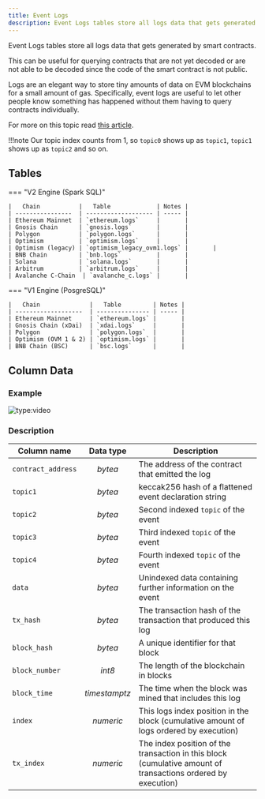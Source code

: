 ```yaml
---
title: Event Logs
description: Event Logs tables store all logs data that gets generated by smart contracts.
---
```


Event Logs tables store all logs data that gets generated by smart contracts.

This can be useful for querying contracts that are not yet decoded or are not able to be decoded since the code of the smart contract is not public.

Logs are an elegant way to store tiny amounts of data on EVM blockchains for a small amount of gas. Specifically, event logs are useful to let other people know something has happened without them having to query contracts individually.

For more on this topic read [this article](https://medium.com/mycrypto/understanding-event-logs-on-the-ethereum-blockchain-f4ae7ba50378).

!!!note
    Our topic index counts from 1, so `topic0` shows up as `topic1`, `topic1` shows up as `topic2` and so on.

## Tables

=== "V2 Engine (Spark SQL)"

    |   Chain           |   Table             | Notes |
    | ----------------  | ------------------- | ----- |
    | Ethereum Mainnet  | `ethereum.logs`     |       |
    | Gnosis Chain      | `gnosis.logs`       |       |
    | Polygon           | `polygon.logs`      |       |
    | Optimism          | `optimism.logs`     |       |
    | Optimism (legacy) | `optimism_legacy_ovm1.logs` |       |
    | BNB Chain         | `bnb.logs`          |       |
    | Solana            | `solana.logs`       |       |
    | Arbitrum          | `arbitrum.logs`     |       |
    | Avalanche C-Chain  | `avalanche_c.logs` |       |
    

=== "V1 Engine (PosgreSQL)"

    |   Chain              |   Table         | Notes |
    | -------------------  | --------------- | ----- |
    | Ethereum Mainnet     | `ethereum.logs` |       |
    | Gnosis Chain (xDai)  | `xdai.logs`     |       |
    | Polygon              | `polygon.logs`  |       |
    | Optimism (OVM 1 & 2) | `optimism.logs` |       |
    | BNB Chain (BSC)      | `bsc.logs`      |       |

## Column Data

### Example

![type:video](https://dune.com/embeds/1582190/2633928/337cdc5f-d449-4de6-a845-dd5d55173776)

### Description

|   Column name      |   Data type     |    Description   |
| ------------------ | :------------: | -------------------------------------------------------------- |
| `contract_address` | _bytea_        | The address of the contract that emitted the log               |
| `topic1`           | _bytea_        | keccak256 hash of a flattened event declaration string         |
| `topic2`           | _bytea_        | Second indexed `topic` of the event                            |
| `topic3`           | _bytea_        | Third indexed `topic` of the event                             |
| `topic4`           | _bytea_        | Fourth indexed `topic` of the event                            |
| `data`             | _bytea_        | Unindexed data containing further information on the event     |
| `tx_hash`          | _bytea_        | The transaction hash of the transaction that produced this log |
| `block_hash`       | _bytea_        | A unique identifier for that block                             |
| `block_number`     | _int8_         | The length of the blockchain in blocks                         |
| `block_time`       | _timestamptz_  | The time when the block was mined that includes this log       |
| `index`            | _numeric_      | This logs index position in the block (cumulative amount of logs ordered by execution) |
| `tx_index`         | _numeric_      | The index position of the transaction in this block (cumulative amount of transactions ordered by execution) |